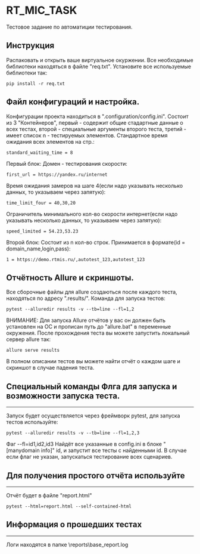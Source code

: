 # RT_MIC_TASK
Тестовое задание по автоматиции тестирования.

## Инструкция
Распаковать и открыть ваше виртуальное окуржении. Все необходимые библиотеки  находяться в файле "req.txt".
Установите все используемые библиотеки так:

```
pip install -r req.txt
```

## Файл конфигураций и настройка.
Конфигурации проекта находиться в ".configuration/config.ini". Состоит из 3 "Контейнеров", первый - содержит общие стадартные данные о всех тестах, второй - специальные аргументы второго теста, третий - имеет список n - тестируемых элементов.
Стандартное время ожидания всех элементов на стр.:

```
standard_waiting_time = 8
```
Первый блок:
Домен - тестирования скорости:

```
first_url = https://yandex.ru/internet
```
Время ожидания замеров на шаге 4(если надо указывать несколько данных, то указываем через запятую):

```
time_limit_four = 40,30,20
```
Ограничитель минимального кол-во скорости интернет(если надо указывать несколько данных, то указываем через запятую):

```
speed_limited = 54.23,53.23
```
Второй блок:
Состоит из n кол-во строк. Принимается в формате(id = domain_name,login,pass):
```
1 = https://demo.rtmis.ru/,autotest_123,autotest_123
```
## Отчётность Allure и скриншоты.
Все сборочные файлы для allure создаються после каждого теста, находяться по адресу ".results/". Команда для запуска тестов:
```
pytest --alluredir results -v --tb=line --fl=1,2
```
ВНИМАНИЕ: Для запуска Allure отчётов у вас он должен быть установлен на OC и прописан путь до "allure.bat" в переменные окружения.
После прохождения теста вы можете запустить локальный сервер allure так:

```
allure serve results
```
В полном описании тестов вы можете найти отчёт о каждом шаге и скриншот в случае падения теста.
## Специальный команды Флга для запуска и возможности запуска теста.
---
Запуск будет осуществляется через фреймворк pytest, для запуска тестов используйте:
```
pytest --alluredir results -v --tb=line --fl=1,2,3
```
Фаг --fl=id1,id2,id3 
Найдёт все указанные в config.ini в блоке "[manydomain info]" id, и запустит все тесты с найденными id. В случае если флаг не указан, запускаться тестирование всех сценариев. 
## Для получения простого отчёта используйте
---
Отчёт будет в файле "report.html"
```
pytest --html=report.html --self-contained-html
```


## Информация о прошедших тестах
---
Логи находятся в папке \reports\base_report.log
